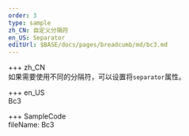 ```yaml
---   
order: 3
type: sample  
zh_CN: 自定义分隔符 
en_US: Separator
editUrl: $BASE/docs/pages/breadcumb/md/bc3.md
---      
```


+++ zh_CN   
如果需要使用不同的分隔符，可以设置将<Code>separator</Code>属性。

+++ en_US   
Bc3

+++ SampleCode  
fileName: Bc3
